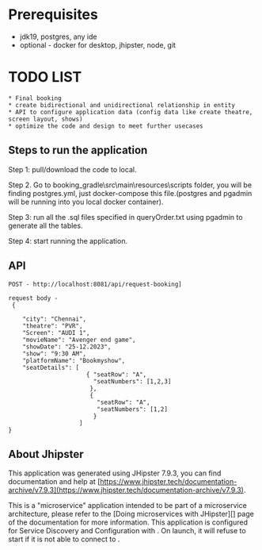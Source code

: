 # Prerequisites

 * jdk19, postgres, any ide
 * optional - docker for desktop, jhipster, node, git

# TODO LIST

    * Final booking
    * create bidirectional and unidirectional relationship in entity
    * API to configure application data (config data like create theatre, screen layout, shows)
    * optimize the code and design to meet further usecases

## Steps to run the application

Step 1: pull/download the code to local.

Step 2. Go to booking_gradle\src\main\resources\scripts folder, you will be finding postgres.yml, just docker-compose this file.(postgres and pgadmin will be running into you local docker container).

Step 3: run all the .sql files specified in queryOrder.txt using pgadmin to generate all the tables.

Step 4: start running the application.



## API

```
POST - http://localhost:8081/api/request-booking]
```

```
request body -
 {
  
    "city": "Chennai",
    "theatre": "PVR",
    "Screen": "AUDI 1",
    "movieName": "Avenger end game",
    "showDate": "25-12.2023",
    "show": "9:30 AM",
    "platformName": "Bookmyshow",
    "seatDetails": [
                      { "seatRow": "A", 
                        "seatNumbers": [1,2,3]
                       },
                       {
                         "seatRow": "A", 
                         "seatNumbers": [1,2]
                        }
                    ]
}
```

## About Jhipster

This application was generated using JHipster 7.9.3, you can find documentation and help at [https://www.jhipster.tech/documentation-archive/v7.9.3](https://www.jhipster.tech/documentation-archive/v7.9.3).

This is a "microservice" application intended to be part of a microservice architecture, please refer to the [Doing microservices with JHipster][] page of the documentation for more information.
This application is configured for Service Discovery and Configuration with . On launch, it will refuse to start if it is not able to connect to .

